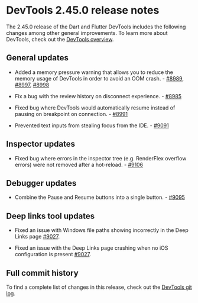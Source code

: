 # DevTools 2.45.0 release notes

The 2.45.0 release of the Dart and Flutter DevTools
includes the following changes among other general improvements.
To learn more about DevTools, check out the
[DevTools overview](/tools/devtools/overview).

## General updates

* Added a memory pressure warning that allows you to reduce the memory usage of
DevTools in order to avoid an OOM crash. -
[#8989](https://github.com/flutter/devtools/pull/8989),
[#8997](https://github.com/flutter/devtools/pull/8997),
[#8998](https://github.com/flutter/devtools/pull/8998)

* Fix a bug with the review history on disconnect experience. -
[#8985](https://github.com/flutter/devtools/pull/8985)

* Fixed bug where DevTools would automatically resume instead of
pausing on breakpoint on connection. - 
[#8991](https://github.com/flutter/devtools/pull/8991)

* Prevented text inputs from stealing focus from the IDE. - 
[#9091](https://github.com/flutter/devtools/pull/9091)

## Inspector updates

* Fixed bug where errors in the inspector tree (e.g. RenderFlex overflow
errors) were not removed after a hot-reload. - 
[#9106](https://github.com/flutter/devtools/pull/9106)

## Debugger updates

* Combine the Pause and Resume buttons into a single button. -
[#9095](https://github.com/flutter/devtools/pull/9095)

## Deep links tool updates

* Fixed an issue with Windows file paths showing incorrectly in the Deep Links
page [#9027](https://github.com/flutter/devtools/pull/9027).

* Fixed an issue with the Deep Links page crashing when no iOS configuration is
present [#9027](https://github.com/flutter/devtools/pull/9027).

## Full commit history

To find a complete list of changes in this release, check out the
[DevTools git log](https://github.com/flutter/devtools/tree/v2.45.0).
